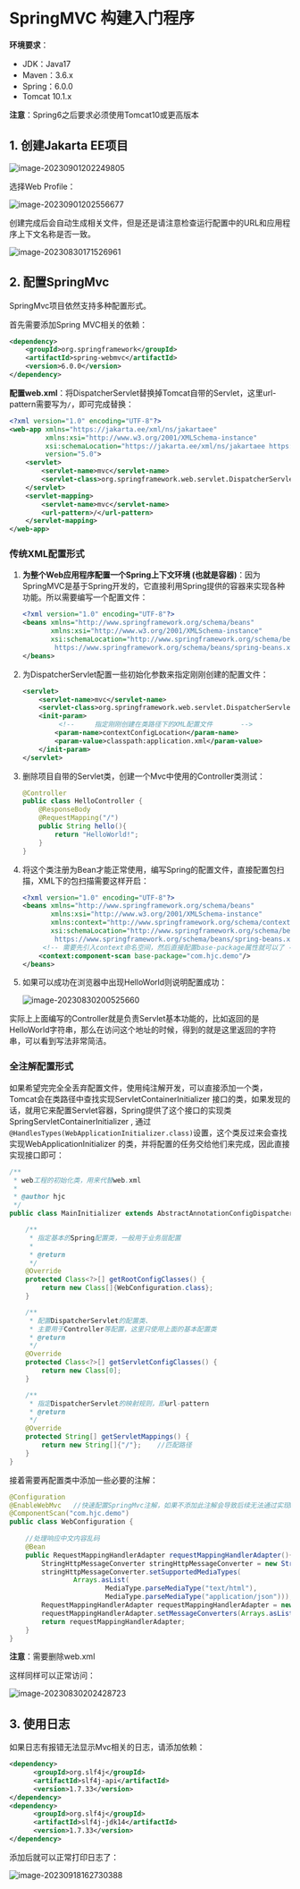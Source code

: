 # SpringMVC 构建入门程序

**环境要求**：

- JDK：Java17
- Maven：3.6.x
- Spring：6.0.0
- Tomcat 10.1.x

**注意**：Spring6之后要求必须使用Tomcat10或更高版本

## 1. 创建Jakarta EE项目

![image-20230901202249805](https://cdn.jsdelivr.net/gh/letengzz/tc2@main/img/Java/202309181621621.png)

选择Web Profile：

![image-20230901202556677](https://cdn.jsdelivr.net/gh/letengzz/tc2@main/img/Java/202309012026676.png)

创建完成后会自动生成相关文件，但是还是请注意检查运行配置中的URL和应用程序上下文名称是否一致。

![image-20230830171526961](https://cdn.jsdelivr.net/gh/letengzz/tc2@main/img/Java/202309181623289.png)

## 2. 配置SpringMvc

SpringMvc项目依然支持多种配置形式。

首先需要添加Spring MVC相关的依赖：

```xml
<dependency>
    <groupId>org.springframework</groupId>
    <artifactId>spring-webmvc</artifactId>
    <version>6.0.0</version>
</dependency>
```

**配置web.xml**：将DispatcherServlet替换掉Tomcat自带的Servlet，这里url-pattern需要写为`/`，即可完成替换：

```xml
<?xml version="1.0" encoding="UTF-8"?>
<web-app xmlns="https://jakarta.ee/xml/ns/jakartaee"
         xmlns:xsi="http://www.w3.org/2001/XMLSchema-instance"
         xsi:schemaLocation="https://jakarta.ee/xml/ns/jakartaee https://jakarta.ee/xml/ns/jakartaee/web-app_5_0.xsd"
         version="5.0">
    <servlet>
        <servlet-name>mvc</servlet-name>
        <servlet-class>org.springframework.web.servlet.DispatcherServlet</servlet-class>
    </servlet>
    <servlet-mapping>
        <servlet-name>mvc</servlet-name>
        <url-pattern>/</url-pattern>
    </servlet-mapping>
</web-app>
```

### 传统XML配置形式

1. **为整个Web应用程序配置一个Spring上下文环境 (也就是容器)**：因为SpringMVC是基于Spring开发的，它直接利用Spring提供的容器来实现各种功能。所以需要编写一个配置文件：

   ```xml
   <?xml version="1.0" encoding="UTF-8"?>
   <beans xmlns="http://www.springframework.org/schema/beans"
          xmlns:xsi="http://www.w3.org/2001/XMLSchema-instance"
          xsi:schemaLocation="http://www.springframework.org/schema/beans
           https://www.springframework.org/schema/beans/spring-beans.xsd">
   </beans>
   ```

2. 为DispatcherServlet配置一些初始化参数来指定刚刚创建的配置文件：

   ```xml
   <servlet>
       <servlet-name>mvc</servlet-name>
       <servlet-class>org.springframework.web.servlet.DispatcherServlet</servlet-class>
       <init-param>
         	<!--     指定刚刚创建在类路径下的XML配置文件       -->
           <param-name>contextConfigLocation</param-name>
           <param-value>classpath:application.xml</param-value>
       </init-param>
   </servlet>
   ```
   
3. 删除项目自带的Servlet类，创建一个Mvc中使用的Controller类测试：

   ```java
   @Controller
   public class HelloController {
       @ResponseBody
       @RequestMapping("/")
       public String hello(){
           return "HelloWorld!";
       }
   }
   ```

4. 将这个类注册为Bean才能正常使用，编写Spring的配置文件，直接配置包扫描，XML下的包扫描需要这样开启：

   ```xml
   <?xml version="1.0" encoding="UTF-8"?>
   <beans xmlns="http://www.springframework.org/schema/beans"
          xmlns:xsi="http://www.w3.org/2001/XMLSchema-instance"
          xmlns:context="http://www.springframework.org/schema/context"
          xsi:schemaLocation="http://www.springframework.org/schema/beans
           https://www.springframework.org/schema/beans/spring-beans.xsd http://www.springframework.org/schema/context https://www.springframework.org/schema/context/spring-context.xsd">
     	<!-- 需要先引入context命名空间，然后直接配置base-package属性就可以了 -->
       <context:component-scan base-package="com.hjc.demo"/>
   </beans>
   ```

5. 如果可以成功在浏览器中出现HelloWorld则说明配置成功：

   ![image-20230830200525660](https://cdn.jsdelivr.net/gh/letengzz/tc2@main/img/Java/202309181624358.png)

实际上上面编写的Controller就是负责Servlet基本功能的，比如返回的是HelloWorld字符串，那么在访问这个地址的时候，得到的就是这里返回的字符串，可以看到写法非常简洁。

### 全注解配置形式

如果希望完完全全丢弃配置文件，使用纯注解开发，可以直接添加一个类，Tomcat会在类路径中查找实现ServletContainerInitializer 接口的类，如果发现的话，就用它来配置Servlet容器，Spring提供了这个接口的实现类 SpringServletContainerInitializer , 通过`@HandlesTypes(WebApplicationInitializer.class)`设置，这个类反过来会查找实现WebApplicationInitializer 的类，并将配置的任务交给他们来完成，因此直接实现接口即可：

```java
/**
 * web工程的初始化类，用来代替web.xml
 *
 * @author hjc
 */
public class MainInitializer extends AbstractAnnotationConfigDispatcherServletInitializer {

    /**
     * 指定基本的Spring配置类，一般用于业务层配置
     *
     * @return
     */
    @Override
    protected Class<?>[] getRootConfigClasses() {
        return new Class[]{WebConfiguration.class};
    }

    /**
     * 配置DispatcherServlet的配置类、
     * 主要用于Controller等配置，这里只使用上面的基本配置类
     * @return
     */
    @Override
    protected Class<?>[] getServletConfigClasses() {
        return new Class[0];
    }

    /**
     * 指定DispatcherServlet的映射规则，即url-pattern
     * @return
     */
    @Override
    protected String[] getServletMappings() {
        return new String[]{"/"};    //匹配路径
    }
}
```

接着需要再配置类中添加一些必要的注解：

```java
@Configuration
@EnableWebMvc   //快速配置SpringMvc注解，如果不添加此注解会导致后续无法通过实现WebMvcConfigurer接口进行自定义配置
@ComponentScan("com.hjc.demo")
public class WebConfiguration {
    
    //处理响应中文内容乱码
    @Bean
    public RequestMappingHandlerAdapter requestMappingHandlerAdapter(){
        StringHttpMessageConverter stringHttpMessageConverter = new StringHttpMessageConverter(StandardCharsets.UTF_8);
        stringHttpMessageConverter.setSupportedMediaTypes(
                Arrays.asList(
                        MediaType.parseMediaType("text/html"),
                        MediaType.parseMediaType("application/json")));
        RequestMappingHandlerAdapter requestMappingHandlerAdapter = new RequestMappingHandlerAdapter();
        requestMappingHandlerAdapter.setMessageConverters(Arrays.asList(stringHttpMessageConverter));
        return requestMappingHandlerAdapter;
    }
}
```

**注意**：需要删除web.xml

这样同样可以正常访问：

![image-20230830202428723](https://cdn.jsdelivr.net/gh/letengzz/tc2@main/img/Java/202309181624068.png)

## 3. 使用日志

如果日志有报错无法显示Mvc相关的日志，请添加依赖：

```xml
<dependency>
      <groupId>org.slf4j</groupId>
      <artifactId>slf4j-api</artifactId>
      <version>1.7.33</version>
</dependency>
<dependency>
      <groupId>org.slf4j</groupId>
      <artifactId>slf4j-jdk14</artifactId>
      <version>1.7.33</version>
</dependency>
```

添加后就可以正常打印日志了：

![image-20230918162730388](https://cdn.jsdelivr.net/gh/letengzz/tc2@main/img/Java/202309181627960.png)
